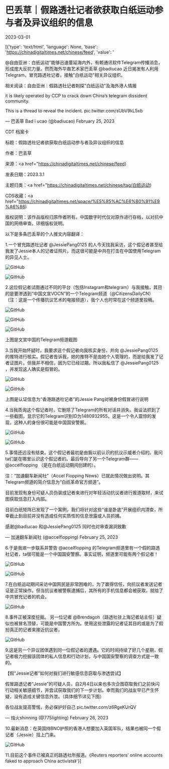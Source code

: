 # 巴丢草｜假路透社记者欲获取白纸运动参与者及异议组织的信息

2023-03-01

[{'type': 'text/html', 'language': None, 'base': 'https://chinadigitaltimes.net/chinese/feed', 'value': '

@自由亚洲：白纸运动&quot;能够迅速蔓延海内外，有赖通讯软件Telegram传播消息，形成庞大反抗力量。然而海外华裔艺术家巴丢草 @badiucao 近日揭发有人利用Telegram，冒充路透社记者，接触&quot;白纸运动&quot;相关异议组织。



相关阅读：自由亚洲｜假路透社记者刺探&quot;白纸运动&quot;及海外港人情报



it is likely operated by CCP to crack down China’s telegram dissident community.

This is a thread to reveal the incident. pic.twitter.com/sUbV9kL5xb

&mdash; 巴丢草 Bad ї ucao (@badiucao) February 25, 2023





CDT 档案卡

标题：假路透社记者欲获取白纸运动参与者及异议组织的信息

作者：巴丢草

来源：<a href="https://chinadigitaltimes.net/chinese/feed)

发表日期：2023.3.1

主题归类：<a href="https://chinadigitaltimes.net/chinese/tag/白纸运动)

CDS收藏：<a href="https://chinadigitaltimes.net/space/%E5%85%AC%E6%B0%91%E9%A6%86)

版权说明：该作品版权归原作者所有。中国数字时代仅对原作进行存档，以对抗中国的网络审查。详细版权说明。





以下是多条巴丢草的个人推文内容翻译：

1.一个冒充路透社记者 @JessiePang0125 的人今天找我采访，这个假记者甚至给我发了Jessie本人的记者证照片。而这很可能是中共在打击在中国使用Telegram的异见人士。

![GitHub](https://chinadigitaltimes.net/chinese/files/2023/03/image-1677674147473.png)

![GitHub](https://chinadigitaltimes.net/chinese/files/2023/03/image-1677674153027.png)

2.这位假记者试图通过不同的平台（包括Instagram和telegram）与我接触，其目的是要渗透到“中国文宣VOCN”的一个Telegram频道（@CitizensDailyCN）（注：这是一个传播抗议艺术的电报频道），我个人也时常在这个频道里投稿。

![GitHub](https://chinadigitaltimes.net/chinese/files/2023/03/image-1677674267378.png)

![GitHub](https://chinadigitaltimes.net/chinese/files/2023/03/image-1677674273522.png)

![GitHub](https://chinadigitaltimes.net/chinese/files/2023/03/image-1677674313521.png)

上图是文宣中国的Telegram频道截图

3.当我开始怀疑时，我要求这个假记者向我核实身份，并向 @JessiePang0125  的推特进行核实。假记者告诉我，她的推特不是由她个人管理的，而是给我发了记者证图片。但我并不相信，因为它已经过期。所以我私信了 @JessiePang0125 ，并发现这人确实是假冒的。

![GitHub](https://chinadigitaltimes.net/chinese/files/2023/03/image-1677674540528.png)

![GitHub](https://chinadigitaltimes.net/chinese/files/2023/03/image-1677674565089.png)

上图是认证信息为“香港路透社记者”的Jessie Pang对被身份假冒进行说明

4.当我质询这个假记者时，它删除了Telegram的所有对话并消失。我设法抓到了一些截图，显示它的Telegram识别ID为1480932955。这是一个令人震惊的发现，这种人的身份很可能是中国国安警察。

![GitHub](https://chinadigitaltimes.net/chinese/files/2023/03/image-1677674841869.png)

![GitHub](https://chinadigitaltimes.net/chinese/files/2023/03/image-1677674826733.png)

5.事情还远没有结束。这个假记者最初是由我以前认识的抗议示威者介绍的。我问ta们是在哪里认识这个假记者的。最后导向了另一个Telegram群—— @accelflopping  （是在白纸运动期间创建的）。



注：“加速翻车新闻社”（Accel Flopping News）已就此情况做出说明。其Telegram频道的简介信息为“白纸革命官方频道”。





目前发现有身份可疑人员伪装成记者来进行对年轻活动抗议者进行报道取材，来试图获取信息打入内部。

目前白纸矩阵已发现了一个案例，我们将针对这些“谁是卧底”开展组织内清查，所幸截止到目前并没有造成任何实质性的信息泄露或人员抓捕。

感谢@badiucao 和@JessiePang0125 同时也对审查漏洞致歉

&mdash; 加速翻车新闻社 (@accelflopping) February 25, 2023



6.于是我进一步联系并警告 @accelflopping 的Telegram频道里有一个假的路透社记者，ta很可能是一个中国国安警察。事实证明，频道里可能有两个假记者！

![GitHub](https://chinadigitaltimes.net/chinese/files/2023/03/image-1677675486990.png)

![GitHub](https://chinadigitaltimes.net/chinese/files/2023/03/image-1677675493925.png)

7.在白纸运动期间采访中国网民是非常困难的，为了赢得信任，向抗议者发送记者证是正常操作。但当抗议者被警察逮捕后，其所有的手机信息都会被获取，就给了中共冒充记者的机会。

![GitHub](https://chinadigitaltimes.net/chinese/files/2023/03/image-1677675633583.png)

8.事件正被深度挖掘。 另一位记者 @Brendagoh（路透社驻上海记者站主任）疑似也被冒名顶替，可能是中国警方所为。使用这些泄露的记者证其目的或是为了假扮真正的记者来接近抗议者。

![GitHub](https://chinadigitaltimes.net/chinese/files/2023/03/image-1677675891030.png)

9.这是另一个异议团体遇到同一位假记者的遭遇。它的时间持续了好几个星期，假记者极力挖掘该团体的私人信息和行动计划，与中国国安警察的调查方式是一致的。



【假“Jessie记者”如何对我们进行敏感信息窃取与渗透尝试】

假冒路透记者“Jessie”的可疑人员，自2月4日以来也多次企图窃取我们之前快闪行动相关敏感细节，并尝试获取我们的下一步计划。幸而我们的战友早已产生怀疑，没有造成关键信息外泄。（具体细节详见下图）

各位战友提高警惕，务必保护好自己 pic.twitter.com/z6RgeKUrQV

&mdash; 烛火shinning (@775lighting) February 26, 2023



10.最新消息：在英国持BNO护照的香港人想要加入英国军队，结果也被同一个假记者（Jessie）找上门来。

![GitHub](https://chinadigitaltimes.net/chinese/files/2023/03/image-1677676087702.png)

11.目前这个事件已被真正的路透社所报道。《Reuters reporters&#8217; online accounts faked to approach China activists》'}]